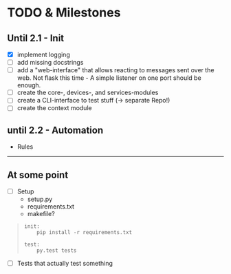 # TODO & Milestones

## Until 2.1 - Init

* [x] implement logging
* [ ] add missing docstrings
* [ ] add a "web-interface" that allows reacting to messages sent over the web. Not flask this time - A simple listener on one port should be enough.
* [ ] create the core-, devices-, and services-modules
* [ ] create a CLI-interface to test stuff (-> separate Repo!)
* [ ] create the context module

## until 2.2 - Automation

* Rules

---

## At some point

* [ ] Setup
    * setup.py
    * requirements.txt
    * makefile?

> ```
> init:
>     pip install -r requirements.txt
>
> test:
>     py.test tests
> ```

* [ ] Tests that actually test something
